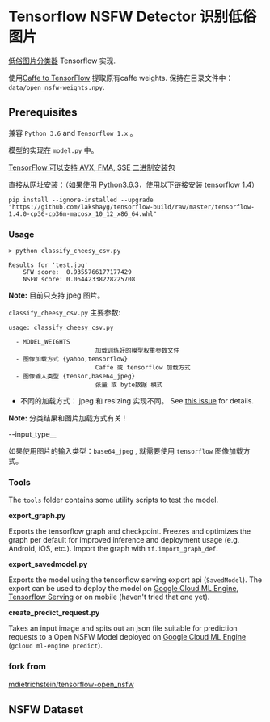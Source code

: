 # Tensorflow NSFW Detector 识别低俗图片

 [低俗图片分类器](https://github.com/yahoo/open_nsfw) Tensorflow 实现.

使用[Caffe to TensorFlow](https://github.com/ethereon/caffe-tensorflow) 提取原有caffe weights. 保持在目录文件中： `data/open_nsfw-weights.npy`.

## Prerequisites

兼容 `Python 3.6` and `Tensorflow 1.x` 。

模型的实现在 `model.py` 中。

[TensorFlow 可以支持 AVX, FMA, SSE 二进制安装包](https://github.com/lakshayg/tensorflow-build)

直接从网址安装：（如果使用 Python3.6.3，使用以下链接安装 tensorflow 1.4）
```
pip install --ignore-installed --upgrade "https://github.com/lakshayg/tensorflow-build/raw/master/tensorflow-1.4.0-cp36-cp36m-macosx_10_12_x86_64.whl"
```

### Usage

```
> python classify_cheesy_csv.py

Results for 'test.jpg'
	SFW score:	0.9355766177177429
	NSFW score:	0.06442338228225708
```

__Note:__ 目前只支持 jpeg 图片。

`classify_cheesy_csv.py` 主要参数:

```
usage: classify_cheesy_csv.py 

  - MODEL_WEIGHTS
                        加载训练好的模型权重参数文件
  - 图像加载方式 {yahoo,tensorflow}
                        Caffe 或 tensorflow 加载方式
  - 图像输入类型 {tensor,base64_jpeg}
                        张量 或 byte数据 模式
```


* 不同的加载方式： jpeg 和 resizing 实现不同。 See [this issue](https://github.com/mdietrichstein/tensorflow-open_nsfw/issues/2#issuecomment-346125345) for details.

__Note:__  分类结果和图片加载方式有关 !

--input_type__

如果使用图片的输入类型：`base64_jpeg` ,  就需要使用 `tensorflow` 图像加载方式。


### Tools

The `tools` folder contains some utility scripts to test the model.

__export_graph.py__

Exports the tensorflow graph and checkpoint. Freezes and optimizes the graph per default for improved inference and deployment usage (e.g. Android, iOS, etc.). Import the graph with `tf.import_graph_def`.

__export_savedmodel.py__

Exports the model using the tensorflow serving export api (`SavedModel`). The export can be used to deploy the model on [Google Cloud ML Engine](https://cloud.google.com/ml-engine/docs/concepts/prediction-overview), [Tensorflow Serving]() or on mobile (haven't tried that one yet).

__create_predict_request.py__

Takes an input image and spits out an json file suitable for prediction requests to a Open NSFW Model deployed on [Google Cloud ML Engine](https://cloud.google.com/ml-engine/docs/concepts/prediction-overview) (`gcloud ml-engine predict`).


### fork from 


[mdietrichstein/tensorflow-open_nsfw](https://github.com/mdietrichstein/tensorflow-open_nsfw)



## NSFW Dataset 


